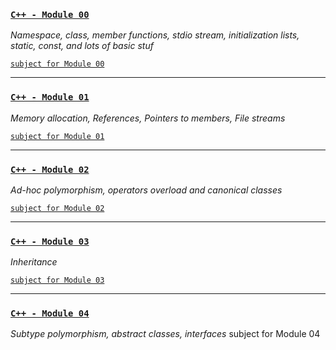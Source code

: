 
### [`C++ - Module 00`](https://github.com/hille2/piscines_Cpp/blob/master/module00) ##
*Namespace, class, member functions, stdio stream, initialization lists, static, const, and lots of basic stuf*

[`subject for Module 00`](https://github.com/hille2/piscines_Cpp/blob/master/module00/en.module00.pdf)

---
### [`C++ - Module 01`](https://github.com/hille2/piscines_Cpp/blob/master/module01) ##
*Memory allocation, References, Pointers to members, File streams*

[`subject for Module 01`](https://github.com/hille2/piscines_Cpp/blob/master/module01/en.module01.pdf)

---
### [`C++ - Module 02`](https://github.com/hille2/piscines_Cpp/blob/master/module02) ##
*Ad-hoc polymorphism, operators overload and canonical classes*

[`subject for Module 02`](https://github.com/hille2/piscines_Cpp/blob/master/module02/en.module02.pdf)

---
### [`C++ - Module 03`](https://github.com/hille2/piscines_Cpp/blob/master/module03) ##
*Inheritance*

[`subject for Module 03`](https://github.com/hille2/piscines_Cpp/blob/master/module04/en.module04.pdf)

---
### [`C++ - Module 04`](https://github.com/hille2/piscines_Cpp/blob/master/module04) ##

*Subtype polymorphism, abstract classes, interfaces*
subject for Module 04